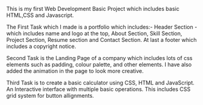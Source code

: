This is my first Web Development Basic Project which includes basic HTML,CSS and Javascript.

The First Task which I made is a portfolio which includes:- Header Section - which includes name and logo at the top, About Section, Skill Section, Project Section, Resume section and Contact Section.
At last a footer which includes a copyright notice.

Second Task is the Landing Page of a company which includes lots of css elements such as padding, colour palette, and other elements. I have also added the animation in the page to look more creative.

Third Task is to create a basic calculator using CSS, HTML and JavaScript. An Interactive interface with multiple basic operations. This includes CSS grid system for button allignments.
